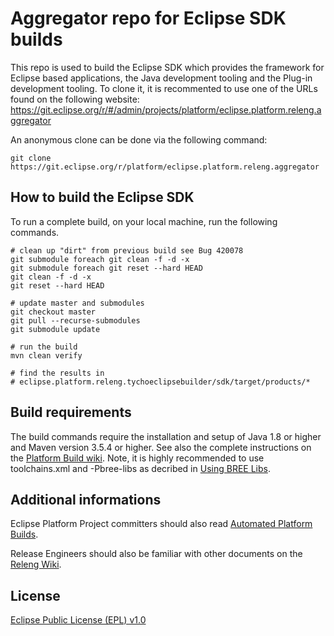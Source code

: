 Aggregator repo for Eclipse SDK builds
======================================

This repo is used to build the Eclipse SDK which provides the framework for Eclipse based applications, the Java development tooling and the Plug-in development tooling.
To clone it, it is recommented to use one of the URLs found on the following website: 
https://git.eclipse.org/r/#/admin/projects/platform/eclipse.platform.releng.aggregator

An anonymous clone can be done via the following command:

```
git clone https://git.eclipse.org/r/platform/eclipse.platform.releng.aggregator
```

How to build the Eclipse SDK
----------------------------

To run a complete build, on your local machine, run the following commands.

```
# clean up "dirt" from previous build see Bug 420078
git submodule foreach git clean -f -d -x
git submodule foreach git reset --hard HEAD
git clean -f -d -x
git reset --hard HEAD

# update master and submodules
git checkout master
git pull --recurse-submodules
git submodule update

# run the build
mvn clean verify

# find the results in
# eclipse.platform.releng.tychoeclipsebuilder/sdk/target/products/*
```

Build requirements
------------------

The build commands require the installation and setup of Java 1.8 or higher and Maven version 3.5.4 or higher.
See also the complete instructions on the [Platform Build wiki](http://wiki.eclipse.org/Platform-releng/Platform_Build "Platform Build"). 
Note, it is highly recommended to use toolchains.xml and -Pbree-libs as decribed in [Using BREE Libs](https://wiki.eclipse.org/Platform-releng/Platform_Build#Using_BREE_Libs "Using BREE Libs").

Additional informations
-----------------------

Eclipse Platform Project committers should also read [Automated Platform Builds](http://wiki.eclipse.org/Platform-releng/Automated_Platform_Build "Automated Platform Builds").

Release Engineers should also be familiar with other documents on the [Releng Wiki](http://wiki.eclipse.org/Category:Eclipse_Platform_Releng "Releng Wiki").

License
-------

[Eclipse Public License (EPL) v1.0][2]

[2]: http://wiki.eclipse.org/EPL
